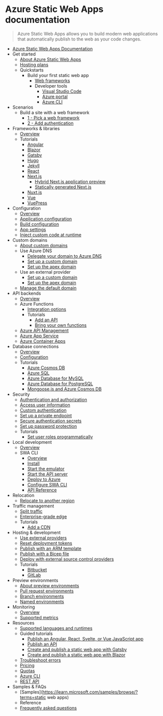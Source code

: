 # Azure Static Web Apps documentation
> Azure Static Web Apps allows you to build modern web applications that automatically publish to the web as your code changes.
  - [Azure Static Web Apps Documentation](https://learn.microsoft.com/en-us/azure/static-web-apps/)
  - Get started
    - [About Azure Static Web Apps](https://learn.microsoft.com/en-us/azure/static-web-apps/overview)
    - [Hosting plans](https://learn.microsoft.com/en-us/azure/static-web-apps/plans)
    - Quickstarts
      - Build your first static web app
        - [Web frameworks](https://learn.microsoft.com/en-us/azure/static-web-apps/deploy-web-framework)
        - Developer tools
          - [Visual Studio Code](https://learn.microsoft.com/en-us/azure/static-web-apps/getting-started)
          - [Azure portal](https://learn.microsoft.com/en-us/azure/static-web-apps/get-started-portal)
          - [Azure CLI](https://learn.microsoft.com/en-us/azure/static-web-apps/get-started-cli)
  - Scenarios
    - Build a site with a web framework
      - [1 - Pick a web framework](https://learn.microsoft.com/en-us/azure/static-web-apps/deploy-web-framework)
      - [2 - Add authentication](https://learn.microsoft.com/en-us/azure/static-web-apps/add-authentication)
  - Frameworks & libraries
    - [Overview](https://learn.microsoft.com/en-us/azure/static-web-apps/front-end-frameworks)
    - Tutorials
      - [Angular](https://learn.microsoft.com/en-us/azure/static-web-apps/deploy-angular)
      - [Blazor](https://learn.microsoft.com/en-us/azure/static-web-apps/deploy-blazor)
      - [Gatsby](https://learn.microsoft.com/en-us/azure/static-web-apps/publish-gatsby)
      - [Hugo](https://learn.microsoft.com/en-us/azure/static-web-apps/publish-hugo)
      - [Jekyll](https://learn.microsoft.com/en-us/azure/static-web-apps/publish-jekyll)
      - [React](https://learn.microsoft.com/en-us/azure/static-web-apps/deploy-react)
      - [Next.js](https://learn.microsoft.com/en-us/azure/static-web-apps/nextjs)
        - [Hybrid Next.js application preview](https://learn.microsoft.com/en-us/azure/static-web-apps/deploy-nextjs-hybrid)
        - [Statically generated Next.js](https://learn.microsoft.com/en-us/azure/static-web-apps/deploy-nextjs-static-export)
      - [Nuxt.js](https://learn.microsoft.com/en-us/azure/static-web-apps/deploy-nuxtjs)
      - [Vue](https://learn.microsoft.com/en-us/azure/static-web-apps/deploy-vue)
      - [VuePress](https://learn.microsoft.com/en-us/azure/static-web-apps/publish-vuepress)
  - Configuration
    - [Overview](https://learn.microsoft.com/en-us/azure/static-web-apps/configuration-overview)
    - [Application configuration](https://learn.microsoft.com/en-us/azure/static-web-apps/configuration)
    - [Build configuration](https://learn.microsoft.com/en-us/azure/static-web-apps/build-configuration)
    - [App settings](https://learn.microsoft.com/en-us/azure/static-web-apps/application-settings.yml)
    - [Inject custom code at runtime](https://learn.microsoft.com/en-us/azure/static-web-apps/snippets)
  - Custom domains
    - [About custom domains](https://learn.microsoft.com/en-us/azure/static-web-apps/custom-domain)
    - Use Azure DNS
      - [Delegate your domain to Azure DNS](https://learn.microsoft.com/azure/dns/dns-delegate-domain-azure-dns)
      - [Set up a custom domain](https://learn.microsoft.com/en-us/azure/static-web-apps/custom-domain-azure-dns)
      - [Set up the apex domain](https://learn.microsoft.com/en-us/azure/static-web-apps/apex-domain-azure-dns)
    - Use an external provider
      - [Set up a custom domain](https://learn.microsoft.com/en-us/azure/static-web-apps/custom-domain-external)
      - [Set up the apex domain](https://learn.microsoft.com/en-us/azure/static-web-apps/apex-domain-external)
    - [Manage the default domain](https://learn.microsoft.com/en-us/azure/static-web-apps/custom-domain-default)
  - API backends
    - [Overview](https://learn.microsoft.com/en-us/azure/static-web-apps/apis-overview)
    - Azure Functions
      - [Integration options](https://learn.microsoft.com/en-us/azure/static-web-apps/apis-functions)
      - Tutorials
        - [Add an API](https://learn.microsoft.com/en-us/azure/static-web-apps/add-api)
        - [Bring your own functions](https://learn.microsoft.com/en-us/azure/static-web-apps/functions-bring-your-own)
    - [Azure API Management](https://learn.microsoft.com/en-us/azure/static-web-apps/apis-api-management)
    - [Azure App Service](https://learn.microsoft.com/en-us/azure/static-web-apps/apis-app-service)
    - [Azure Container Apps](https://learn.microsoft.com/en-us/azure/static-web-apps/apis-container-apps)
  - Database connections
    - [Overview](https://learn.microsoft.com/en-us/azure/static-web-apps/database-overview)
    - [Configuration](https://learn.microsoft.com/en-us/azure/static-web-apps/database-configuration)
    - Tutorials
      - [Azure Cosmos DB](https://learn.microsoft.com/en-us/azure/static-web-apps/database-azure-cosmos-db)
      - [Azure SQL](https://learn.microsoft.com/en-us/azure/static-web-apps/database-azure-sql)
      - [Azure Database for MySQL](https://learn.microsoft.com/en-us/azure/static-web-apps/database-mysql)
      - [Azure Database for PostgreSQL](https://learn.microsoft.com/en-us/azure/static-web-apps/database-postgresql)
      - [Mongoose.js and Azure Cosmos DB](https://learn.microsoft.com/en-us/azure/static-web-apps/add-mongoose)
  - Security
    - [Authentication and authorization](https://learn.microsoft.com/en-us/azure/static-web-apps/authentication-authorization.yml)
    - [Access user information](https://learn.microsoft.com/en-us/azure/static-web-apps/user-information)
    - [Custom authentication](https://learn.microsoft.com/en-us/azure/static-web-apps/authentication-custom)
    - [Set up a private endpoint](https://learn.microsoft.com/en-us/azure/static-web-apps/private-endpoint)
    - [Secure authentication secrets](https://learn.microsoft.com/en-us/azure/static-web-apps/key-vault-secrets)
    - [Set up password protection](https://learn.microsoft.com/en-us/azure/static-web-apps/password-protection)
    - Tutorials
      - [Set user roles programmatically](https://learn.microsoft.com/en-us/azure/static-web-apps/assign-roles-microsoft-graph)
  - Local development
    - [Overview](https://learn.microsoft.com/en-us/azure/static-web-apps/local-development)
    - SWA CLI
      - [Overview](https://learn.microsoft.com/en-us/azure/static-web-apps/static-web-apps-cli-overview)
      - [Install](https://learn.microsoft.com/en-us/azure/static-web-apps/static-web-apps-cli-install)
      - [Start the emulator](https://learn.microsoft.com/en-us/azure/static-web-apps/static-web-apps-cli-emulator)
      - [Start the API server](https://learn.microsoft.com/en-us/azure/static-web-apps/static-web-apps-cli-api-server)
      - [Deploy to Azure](https://learn.microsoft.com/en-us/azure/static-web-apps/static-web-apps-cli-deploy)
      - [Configure SWA CLI](https://learn.microsoft.com/en-us/azure/static-web-apps/static-web-apps-cli-configuration)
      - [API Reference](https://learn.microsoft.com/en-us/azure/static-web-apps/static-web-apps-cli.yml)
  - Relocation
    - [Relocate to another region](https://learn.microsoft.com/en-us/azure/azure-resource-manager/management/relocation/relocation-static-web-apps?toc=/azure/static-web-apps/toc.json)
  - Traffic management
    - [Split traffic](https://learn.microsoft.com/en-us/azure/static-web-apps/traffic-splitting)
    - [Enterprise-grade edge](https://learn.microsoft.com/en-us/azure/static-web-apps/enterprise-edge)
    - Tutorials
      - [Add a CDN](https://learn.microsoft.com/en-us/azure/static-web-apps/front-door-manual)
  - Hosting & development
    - [Use external providers](https://learn.microsoft.com/en-us/azure/static-web-apps/external-providers)
    - [Reset deployment tokens](https://learn.microsoft.com/en-us/azure/static-web-apps/deployment-token-management)
    - [Publish with an ARM template](https://learn.microsoft.com/en-us/azure/static-web-apps/publish-azure-resource-manager)
    - [Publish with a Bicep file](https://learn.microsoft.com/en-us/azure/static-web-apps/publish-bicep)
    - [Deploy with external source control providers](https://learn.microsoft.com/en-us/azure/static-web-apps/external-providers)
    - Tutorials
      - [Bitbucket](https://learn.microsoft.com/en-us/azure/static-web-apps/bitbucket)
      - [GitLab](https://learn.microsoft.com/en-us/azure/static-web-apps/gitlab)
  - Preview environments
    - [About preview environments](https://learn.microsoft.com/en-us/azure/static-web-apps/preview-environments)
    - [Pull request environments](https://learn.microsoft.com/en-us/azure/static-web-apps/review-publish-pull-requests)
    - [Branch environments](https://learn.microsoft.com/en-us/azure/static-web-apps/branch-environments)
    - [Named environments](https://learn.microsoft.com/en-us/azure/static-web-apps/named-environments)
  - Monitoring
    - [Overview](https://learn.microsoft.com/en-us/azure/static-web-apps/monitor)
    - [Supported metrics](https://learn.microsoft.com/en-us/azure/static-web-apps/metrics)
  - Resources
    - [Supported languages and runtimes](https://learn.microsoft.com/en-us/azure/static-web-apps/languages-runtimes)
    - Guided tutorials
      - [Publish an Angular, React, Svelte, or Vue JavaScript app](https://learn.microsoft.com/training/modules/publish-app-service-static-web-app-api)
      - [Publish an API](https://learn.microsoft.com/training/modules/publish-static-web-app-api-preview-url)
      - [Create and publish a static web app with Gatsby](https://learn.microsoft.com/training/modules/create-deploy-static-webapp-gatsby-app-service)
      - [Create and publish a static web app with Blazor](https://learn.microsoft.com/training/modules/publish-app-service-static-web-app-api-dotnet)
    - [Troubleshoot errors](https://learn.microsoft.com/en-us/azure/static-web-apps/troubleshooting)
    - [Pricing](https://azure.microsoft.com/pricing/details/app-service/static/)
    - [Quotas](https://learn.microsoft.com/en-us/azure/static-web-apps/quotas)
    - [Azure CLI](https://learn.microsoft.com/cli/azure/staticwebapp)
    - [REST API](https://learn.microsoft.com/rest/api/appservice/static-sites)
  - Samples & FAQs
    - [Samples](https://learn.microsoft.com/samples/browse/?terms=static web apps)
    - Reference
    - [Frequently asked questions](https://learn.microsoft.com/en-us/azure/static-web-apps/faq.yml)

